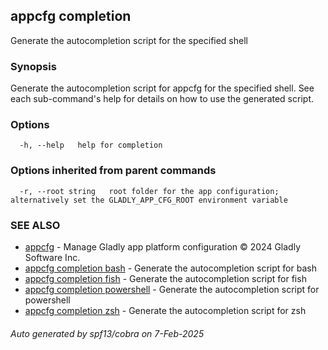 ## appcfg completion

Generate the autocompletion script for the specified shell

### Synopsis

Generate the autocompletion script for appcfg for the specified shell.
See each sub-command's help for details on how to use the generated script.


### Options

```
  -h, --help   help for completion
```

### Options inherited from parent commands

```
  -r, --root string   root folder for the app configuration; alternatively set the GLADLY_APP_CFG_ROOT environment variable
```

### SEE ALSO

* [appcfg](appcfg.md)	 - Manage Gladly app platform configuration © 2024 Gladly Software Inc.
* [appcfg completion bash](appcfg_completion_bash.md)	 - Generate the autocompletion script for bash
* [appcfg completion fish](appcfg_completion_fish.md)	 - Generate the autocompletion script for fish
* [appcfg completion powershell](appcfg_completion_powershell.md)	 - Generate the autocompletion script for powershell
* [appcfg completion zsh](appcfg_completion_zsh.md)	 - Generate the autocompletion script for zsh

###### Auto generated by spf13/cobra on 7-Feb-2025
